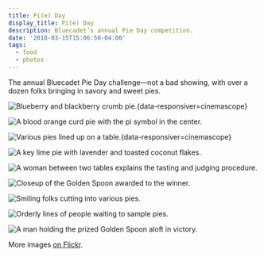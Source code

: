 ```yaml
---
title: Pi(e) Day
display_title: Pi(e) Day
description: Bluecadet’s annual Pie Day competition.
date: '2018-03-15T15:06:50-04:00'
tags:
  - food
  - photos
---
```

The annual Bluecadet Pie Day challenge—not a bad showing, with over a dozen folks bringing in savory and sweet pies.

![Blueberry and blackberry crumb pie.](pie-day-1.jpg "Team Llobrera’s entry: a blueberry/blackberry crumb pie"){data-responsiver=cinemascope}

![A blood orange curd pie with the pi symbol in the center.](pie-day-2.jpg "Maya’s blood orange curd pie")

![Various pies lined up on a table.](pie-day-3.jpg "View from above"){data-responsiver=cinemascope}

![A key lime pie with lavender and toasted coconut flakes.](pie-day-4.jpg "The eventual winner, Brad’s key lime pie with lavender and toasted coconut flakes")

![A woman between two tables explains the tasting and judging procedure.](pie-day-5.jpg "Victoria outlining the proceedings")

![Closeup of the Golden Spoon awarded to the winner.](pie-day-6.jpg "Golden Spoon up for grabs")

![Smiling folks cutting into various pies.](pie-day-7.jpg "Tasting time")

![Orderly lines of people waiting to sample pies.](pie-day-8.jpg "Lineup")

![A man holding the prized Golden Spoon aloft in victory.](pie-day-9.jpg "Victory")

More images [on Flickr](https://flic.kr/s/aHskxLR2Pd).
